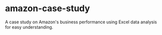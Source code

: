 # amazon-case-study
A case study on Amazon's business performance using Excel data analysis for easy understanding.
